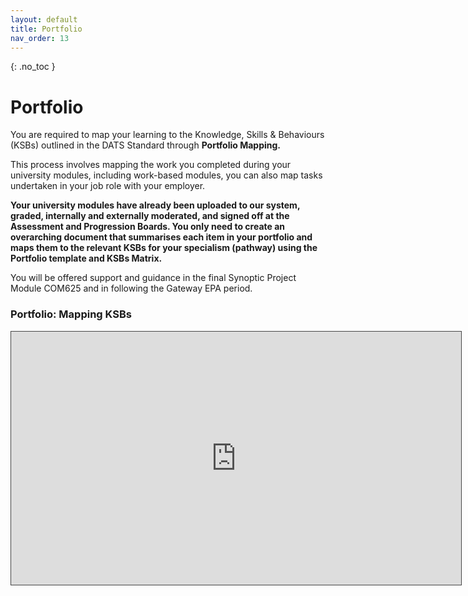 ```yaml
---
layout: default
title: Portfolio
nav_order: 13
---
```


{: .no_toc }

# Portfolio

You are required to map your learning to the Knowledge, Skills & Behaviours (KSBs) outlined in the DATS Standard through **Portfolio Mapping.**

This process involves mapping the work you completed during your university modules, including work-based modules, you can also map tasks undertaken in your job role with your employer.


**Your university modules have already been uploaded to our system, graded, internally and externally moderated, and signed off at the Assessment and Progression Boards. You only need to create an overarching document that summarises each item in your portfolio and maps them to the relevant KSBs for your specialism (pathway) using the Portfolio template and KSBs Matrix.**


You will be offered support and guidance in the final Synoptic Project Module COM625 and in following the Gateway EPA period.

### Portfolio: Mapping KSBs

<iframe src="https://solent.cloud.panopto.eu/Panopto/Pages/Embed.aspx?id=f5394b33-81dd-4156-b203-b2fa009bb278&autoplay=false&offerviewer=true&showtitle=true&showbrand=true&captions=true&interactivity=all" height="405" width="720" style="border: 1px solid #464646;" allowfullscreen allow="autoplay" aria-label="Panopto Embedded Video Player" aria-description="DATS 1.1 KSB Mapping 2025" ></iframe>
